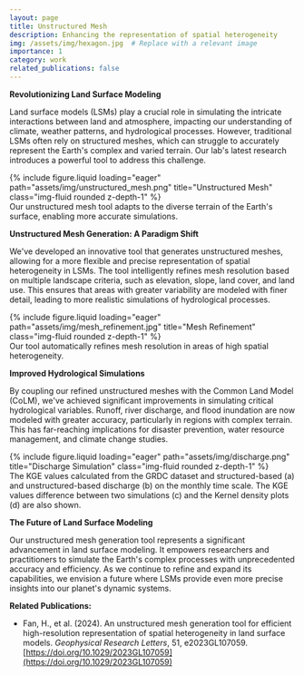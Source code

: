 ```yaml
---
layout: page
title: Unstructured Mesh
description: Enhancing the representation of spatial heterogeneity
img: /assets/img/hexagon.jpg  # Replace with a relevant image
importance: 1
category: work
related_publications: false
---
```


**Revolutionizing Land Surface Modeling**

Land surface models (LSMs) play a crucial role in simulating the intricate interactions between land and atmosphere, impacting our understanding of climate, weather patterns, and hydrological processes. However, traditional LSMs often rely on structured meshes, which can struggle to accurately represent the Earth's complex and varied terrain. Our lab's latest research introduces a powerful tool to address this challenge.

<div class="row">
    <div class="col-sm mt-3 mt-md-0">
        {% include figure.liquid loading="eager" path="assets/img/unstructured_mesh.png" title="Unstructured Mesh" class="img-fluid rounded z-depth-1" %}
    </div>
</div>
<div class="caption">
    Our unstructured mesh tool adapts to the diverse terrain of the Earth's surface, enabling more accurate simulations.
</div>

**Unstructured Mesh Generation: A Paradigm Shift**

We've developed an innovative tool that generates unstructured meshes, allowing for a more flexible and precise representation of spatial heterogeneity in LSMs. The tool intelligently refines mesh resolution based on multiple landscape criteria, such as elevation, slope, land cover, and land use. This ensures that areas with greater variability are modeled with finer detail, leading to more realistic simulations of hydrological processes.

<div class="row">
    <div class="col-sm mt-3 mt-md-0">
        {% include figure.liquid loading="eager" path="assets/img/mesh_refinement.jpg" title="Mesh Refinement" class="img-fluid rounded z-depth-1" %}
    </div>
</div>
<div class="caption">
    Our tool automatically refines mesh resolution in areas of high spatial heterogeneity.
</div>

**Improved Hydrological Simulations**

By coupling our refined unstructured meshes with the Common Land Model (CoLM), we've achieved significant improvements in simulating critical hydrological variables. Runoff, river discharge, and flood inundation are now modeled with greater accuracy, particularly in regions with complex terrain. This has far-reaching implications for disaster prevention, water resource management, and climate change studies.

<div class="row">
    <div class="col-sm mt-3 mt-md-0">
        {% include figure.liquid loading="eager" path="assets/img/discharge.png" title="Discharge Simulation" class="img-fluid rounded z-depth-1" %}
    </div>
</div>
<div class="caption">
The KGE values calculated from the GRDC dataset and structured-based (a) and unstructured-based discharge (b) on the monthly time scale. The KGE values difference between two simulations (c) and the Kernel density plots (d) are also shown.
</div>


**The Future of Land Surface Modeling**

Our unstructured mesh generation tool represents a significant advancement in land surface modeling. It empowers researchers and practitioners to simulate the Earth's complex processes with unprecedented accuracy and efficiency. As we continue to refine and expand its capabilities, we envision a future where LSMs provide even more precise insights into our planet's dynamic systems.

**Related Publications:**

* Fan, H., et al. (2024). An unstructured mesh generation tool for efficient high-resolution representation of spatial heterogeneity in land surface models. *Geophysical Research Letters*, 51, e2023GL107059. [https://doi.org/10.1029/2023GL107059](https://doi.org/10.1029/2023GL107059)


